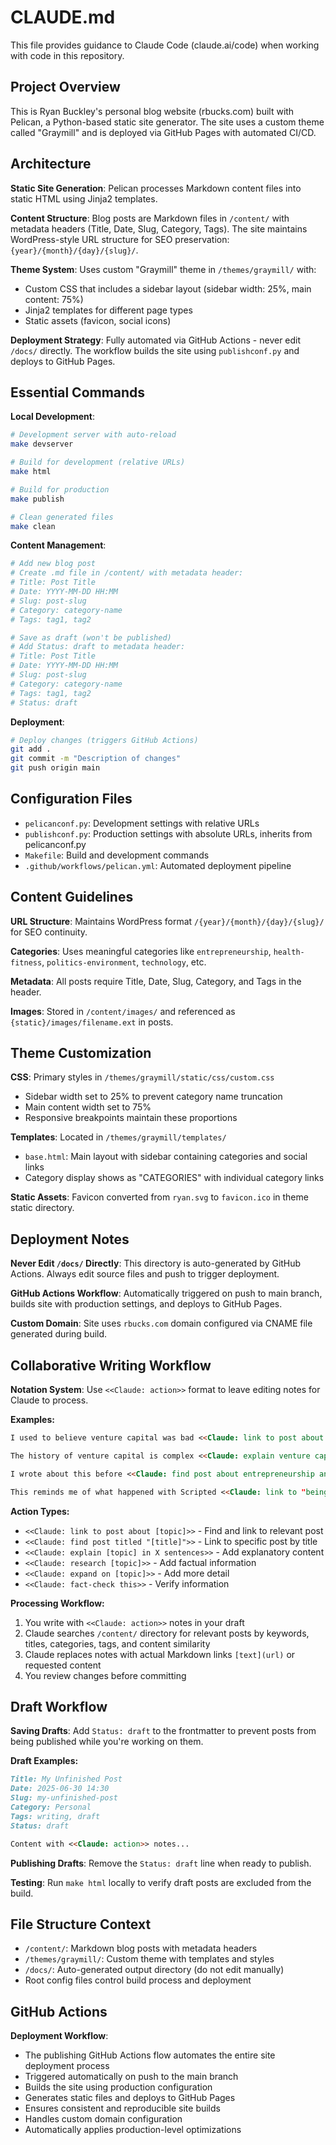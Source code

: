 # CLAUDE.md

This file provides guidance to Claude Code (claude.ai/code) when working with code in this repository.

## Project Overview

This is Ryan Buckley's personal blog website (rbucks.com) built with Pelican, a Python-based static site generator. The site uses a custom theme called "Graymill" and is deployed via GitHub Pages with automated CI/CD.

## Architecture

**Static Site Generation**: Pelican processes Markdown content files into static HTML using Jinja2 templates.

**Content Structure**: Blog posts are Markdown files in `/content/` with metadata headers (Title, Date, Slug, Category, Tags). The site maintains WordPress-style URL structure for SEO preservation: `{year}/{month}/{day}/{slug}/`.

**Theme System**: Uses custom "Graymill" theme in `/themes/graymill/` with:
- Custom CSS that includes a sidebar layout (sidebar width: 25%, main content: 75%)
- Jinja2 templates for different page types
- Static assets (favicon, social icons)

**Deployment Strategy**: Fully automated via GitHub Actions - never edit `/docs/` directly. The workflow builds the site using `publishconf.py` and deploys to GitHub Pages.

## Essential Commands

**Local Development**:
```bash
# Development server with auto-reload
make devserver

# Build for development (relative URLs)
make html

# Build for production
make publish

# Clean generated files
make clean
```

**Content Management**:
```bash
# Add new blog post
# Create .md file in /content/ with metadata header:
# Title: Post Title
# Date: YYYY-MM-DD HH:MM
# Slug: post-slug
# Category: category-name
# Tags: tag1, tag2

# Save as draft (won't be published)
# Add Status: draft to metadata header:
# Title: Post Title
# Date: YYYY-MM-DD HH:MM
# Slug: post-slug
# Category: category-name
# Tags: tag1, tag2
# Status: draft
```

**Deployment**:
```bash
# Deploy changes (triggers GitHub Actions)
git add .
git commit -m "Description of changes"
git push origin main
```

## Configuration Files

- `pelicanconf.py`: Development settings with relative URLs
- `publishconf.py`: Production settings with absolute URLs, inherits from pelicanconf.py
- `Makefile`: Build and development commands
- `.github/workflows/pelican.yml`: Automated deployment pipeline

## Content Guidelines

**URL Structure**: Maintains WordPress format `/{year}/{month}/{day}/{slug}/` for SEO continuity.

**Categories**: Uses meaningful categories like `entrepreneurship`, `health-fitness`, `politics-environment`, `technology`, etc.

**Metadata**: All posts require Title, Date, Slug, Category, and Tags in the header.

**Images**: Stored in `/content/images/` and referenced as `{static}/images/filename.ext` in posts.

## Theme Customization

**CSS**: Primary styles in `/themes/graymill/static/css/custom.css`
- Sidebar width set to 25% to prevent category name truncation
- Main content width set to 75%
- Responsive breakpoints maintain these proportions

**Templates**: Located in `/themes/graymill/templates/`
- `base.html`: Main layout with sidebar containing categories and social links
- Category display shows as "CATEGORIES" with individual category links

**Static Assets**: Favicon converted from `ryan.svg` to `favicon.ico` in theme static directory.

## Deployment Notes

**Never Edit `/docs/` Directly**: This directory is auto-generated by GitHub Actions. Always edit source files and push to trigger deployment.

**GitHub Actions Workflow**: Automatically triggered on push to main branch, builds site with production settings, and deploys to GitHub Pages.

**Custom Domain**: Site uses `rbucks.com` domain configured via CNAME file generated during build.

## Collaborative Writing Workflow

**Notation System**: Use `<<Claude: action>>` format to leave editing notes for Claude to process.

**Examples:**
```markdown
I used to believe venture capital was bad <<Claude: link to post about venture capital or funding>> but now I think differently.

The history of venture capital is complex <<Claude: explain venture capital history in 3 sentences>>.

I wrote about this before <<Claude: find post about entrepreneurship and funding>>.

This reminds me of what happened with Scripted <<Claude: link to "being the other co-founder" post>>.
```

**Action Types:**
- `<<Claude: link to post about [topic]>>` - Find and link to relevant post
- `<<Claude: find post titled "[title]">>` - Link to specific post by title
- `<<Claude: explain [topic] in X sentences>>` - Add explanatory content
- `<<Claude: research [topic]>>` - Add factual information
- `<<Claude: expand on [topic]>>` - Add more detail
- `<<Claude: fact-check this>>` - Verify information

**Processing Workflow:**
1. You write with `<<Claude: action>>` notes in your draft
2. Claude searches `/content/` directory for relevant posts by keywords, titles, categories, tags, and content similarity
3. Claude replaces notes with actual Markdown links `[text](url)` or requested content
4. You review changes before committing

## Draft Workflow

**Saving Drafts**: Add `Status: draft` to the frontmatter to prevent posts from being published while you're working on them.

**Draft Examples:**
```markdown
Title: My Unfinished Post  
Date: 2025-06-30 14:30
Slug: my-unfinished-post
Category: Personal
Tags: writing, draft
Status: draft

Content with <<Claude: action>> notes...
```

**Publishing Drafts**: Remove the `Status: draft` line when ready to publish.

**Testing**: Run `make html` locally to verify draft posts are excluded from the build.

## File Structure Context

- `/content/`: Markdown blog posts with metadata headers
- `/themes/graymill/`: Custom theme with templates and styles  
- `/docs/`: Auto-generated output directory (do not edit manually)
- Root config files control build process and deployment

## GitHub Actions

**Deployment Workflow**:
- The publishing GitHub Actions flow automates the entire site deployment process
- Triggered automatically on push to the main branch
- Builds the site using production configuration
- Generates static files and deploys to GitHub Pages
- Ensures consistent and reproducible site builds
- Handles custom domain configuration
- Automatically applies production-level optimizations